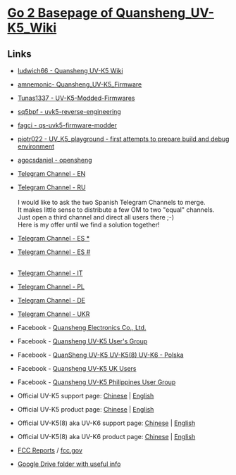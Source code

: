 # [Go 2 Basepage of Quansheng_UV-K5_Wiki](https://github.com/ludwich66/Quansheng_UV-K5_Wiki/wiki)

 
## Links
* [ludwich66 - Quansheng UV-K5 Wiki](https://github.com/ludwich66/Quansheng_UV-K5_Wiki/wiki)
* [amnemonic- Quansheng_UV-K5_Firmware](https://github.com/amnemonic/Quansheng_UV-K5_Firmware)
* [Tunas1337 - UV-K5-Modded-Firmwares](https://github.com/Tunas1337/UV-K5-Modded-Firmwares)
* [sq5bpf - uvk5-reverse-engineering](https://github.com/sq5bpf/uvk5-reverse-engineering)
* [fagci - qs-uvk5-firmware-modder](https://github.com/fagci/qs-uvk5-firmware-modder)
* [piotr022 - UV_K5_playground - first attempts to prepare build and debug environment](https://github.com/piotr022/UV_K5_playground)
* [agocsdaniel - opensheng](https://github.com/agocsdaniel/opensheng)
  
* [Telegram Channel - EN](https://t.me/quansheng_uvk5_en)
* [Telegram Channel - RU](https://t.me/uv_k5)<br><br>
  I would like to ask the two Spanish Telegram Channels to merge. <br>
  It makes little sense to distribute a few OM to two "equal" channels. <br>
  Just open a third channel and direct all users there ;-)<br>
  Here is my offer until we find a solution together!<Br>
* [Telegram Channel - ES *](https://t.me/QuanShengES)
* [Telegram Channel - ES #](https://t.me/Quansenguvk5)<br><br>
* [Telegram Channel - IT](https://t.me/+W31XPFpurWk0NzM0)
* [Telegram Channel - PL](https://t.me/uvk5_pl)
* [Telegram Channel - DE](https://t.me/quanshenguv5kde)
* [Telegram Channel - UKR](https://t.me/radioamators/38782)
* Facebook - [Quansheng Electronics Co., Ltd.](https://www.facebook.com/QuanshengRadios/)
* Facebook - [Quansheng UV-K5 User's Group](https://www.facebook.com/groups/229333669483573/)
* Facebook - [QuanSheng UV-K5 UV-K5(8) UV-K6 - Polska](https://www.facebook.com/groups/205485455659292/)
* Facebook - [Quansheng UV-K5 UK Users](https://www.facebook.com/groups/2291286734508728/)
* Facebook - [Quansheng UV-K5 Philippines User Group](https://www.facebook.com/groups/678587170703812/)

* Official UV-K5 support page:              [Chinese](http://qsfj.com/support/downloads/3002) | [English](http://en.qsfj.com/support/downloads/3002)
* Official UV-K5 product page:              [Chinese](http://qsfj.com/products/3002)          | [English](http://en.qsfj.com/products/3002)
* Official UV-K5(8) aka UV-K6 support page: [Chinese](http://qsfj.com/support/downloads/3268) | [English](http://en.qsfj.com/support/downloads/3268)
* Official UV-K5(8) aka UV-K6 product page: [Chinese](http://qsfj.com/products/3268)          | [English](http://en.qsfj.com/products/3268)

* [FCC Reports](https://fcc.id/XBPUV-K5) / [fcc.gov](https://apps.fcc.gov/oetcf/eas/reports/ViewExhibitReport.cfm?mode=Exhibits&RequestTimeout=500&calledFromFrame=Y&application_id=8sqkxgC%2F1cYNHF0lGkSAwA%3D%3D&fcc_id=XBPUV-K5)
* [Google Drive folder with useful info](https://drive.google.com/drive/folders/1NmcPb5yl5jnz7uWBO-c4B89XYL5AZeHw)

